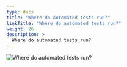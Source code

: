 ```yaml
---
type: docs
title: "Where do automated tests run?"
linkTitle: "Where do automated tests run?"
weight: 26
description: >
  Where do automated tests run?
---
```


![Where do automated tests run?](/images/bootcamp-slides/microservices-bootcamp/Slide26.PNG)
